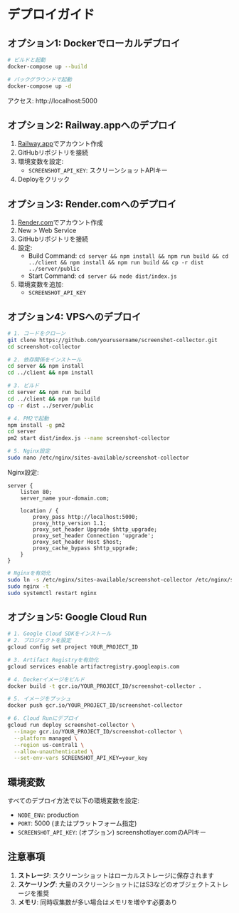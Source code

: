 # デプロイガイド

## オプション1: Dockerでローカルデプロイ

```bash
# ビルドと起動
docker-compose up --build

# バックグラウンドで起動
docker-compose up -d
```

アクセス: http://localhost:5000

## オプション2: Railway.appへのデプロイ

1. [Railway.app](https://railway.app)でアカウント作成
2. GitHubリポジトリを接続
3. 環境変数を設定:
   - `SCREENSHOT_API_KEY`: スクリーンショットAPIキー
4. Deployをクリック

## オプション3: Render.comへのデプロイ

1. [Render.com](https://render.com)でアカウント作成
2. New > Web Service
3. GitHubリポジトリを接続
4. 設定:
   - Build Command: `cd server && npm install && npm run build && cd ../client && npm install && npm run build && cp -r dist ../server/public`
   - Start Command: `cd server && node dist/index.js`
5. 環境変数を追加:
   - `SCREENSHOT_API_KEY`

## オプション4: VPSへのデプロイ

```bash
# 1. コードをクローン
git clone https://github.com/yourusername/screenshot-collector.git
cd screenshot-collector

# 2. 依存関係をインストール
cd server && npm install
cd ../client && npm install

# 3. ビルド
cd server && npm run build
cd ../client && npm run build
cp -r dist ../server/public

# 4. PM2で起動
npm install -g pm2
cd server
pm2 start dist/index.js --name screenshot-collector

# 5. Nginx設定
sudo nano /etc/nginx/sites-available/screenshot-collector
```

Nginx設定:
```nginx
server {
    listen 80;
    server_name your-domain.com;

    location / {
        proxy_pass http://localhost:5000;
        proxy_http_version 1.1;
        proxy_set_header Upgrade $http_upgrade;
        proxy_set_header Connection 'upgrade';
        proxy_set_header Host $host;
        proxy_cache_bypass $http_upgrade;
    }
}
```

```bash
# Nginxを有効化
sudo ln -s /etc/nginx/sites-available/screenshot-collector /etc/nginx/sites-enabled/
sudo nginx -t
sudo systemctl restart nginx
```

## オプション5: Google Cloud Run

```bash
# 1. Google Cloud SDKをインストール
# 2. プロジェクトを設定
gcloud config set project YOUR_PROJECT_ID

# 3. Artifact Registryを有効化
gcloud services enable artifactregistry.googleapis.com

# 4. Dockerイメージをビルド
docker build -t gcr.io/YOUR_PROJECT_ID/screenshot-collector .

# 5. イメージをプッシュ
docker push gcr.io/YOUR_PROJECT_ID/screenshot-collector

# 6. Cloud Runにデプロイ
gcloud run deploy screenshot-collector \
  --image gcr.io/YOUR_PROJECT_ID/screenshot-collector \
  --platform managed \
  --region us-central1 \
  --allow-unauthenticated \
  --set-env-vars SCREENSHOT_API_KEY=your_key
```

## 環境変数

すべてのデプロイ方法で以下の環境変数を設定:

- `NODE_ENV`: production
- `PORT`: 5000 (またはプラットフォーム指定)
- `SCREENSHOT_API_KEY`: (オプション) screenshotlayer.comのAPIキー

## 注意事項

1. **ストレージ**: スクリーンショットはローカルストレージに保存されます
2. **スケーリング**: 大量のスクリーンショットにはS3などのオブジェクトストレージを推奨
3. **メモリ**: 同時収集数が多い場合はメモリを増やす必要あり